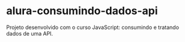 # alura-consumindo-dados-api
Projeto desenvolvido com o curso JavaScript: consumindo e tratando dados de uma API.
